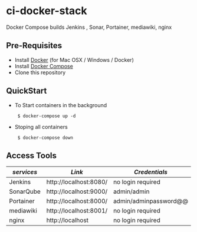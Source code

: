 # ci-docker-stack
Docker Compose builds Jenkins , Sonar, Portainer, mediawiki, nginx

Pre-Requisites
-------------
- Install [Docker](https://docs.docker.com/install/) (for Mac OSX / Windows / Docker)
- Install [Docker Compose](https://docs.docker.com/compose/install/)
- Clone this repository


QuickStart
-----------
- To Start containers in the background

	`` 
	$ docker-compose up -d
	``
- Stoping all containers

	`` 
	$ docker-compose down
	``

Access Tools
-----------

| *services* | *Link* | *Credentials* |
| ------------- | ------------- | ------------- |
| Jenkins | http://localhost:8080/ | no login required |
| SonarQube | http://localhost:9000/ | admin/admin |
| Portainer | http://localhost:8000/ | admin/adminpassword@@ |
| mediawiki | http://localhost:8001/ | no login required |
| nginx  | http://localhost | no login required |
